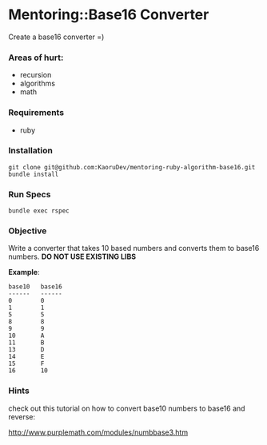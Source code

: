 # Mentoring::Base16 Converter

Create a base16 converter =)


### Areas of hurt:
- recursion
- algorithms
- math


### Requirements
- ruby


### Installation
```
git clone git@github.com:KaoruDev/mentoring-ruby-algorithm-base16.git
bundle install
```

### Run Specs
```
bundle exec rspec
```


### Objective

Write a converter that takes 10 based numbers and converts them to base16 numbers. **DO NOT USE EXISTING LIBS**

**Example**:
```
base10   base16
------   ------
0        0
1        1
5        5
8        8
9        9
10       A
11       B
13       D
14       E
15       F
16       10

```


### Hints

check out this tutorial on how to convert base10 numbers to base16 and reverse:

http://www.purplemath.com/modules/numbbase3.htm

